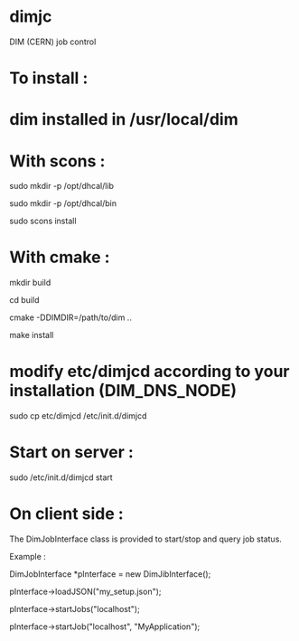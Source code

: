 # dimjc
DIM (CERN) job control


# To install :
# dim installed in /usr/local/dim

# With scons :
sudo mkdir -p /opt/dhcal/lib

sudo mkdir -p /opt/dhcal/bin

sudo scons install

# With cmake :
mkdir build

cd build

cmake -DDIMDIR=/path/to/dim ..

make install

# modify etc/dimjcd according to your installation (DIM_DNS_NODE)
sudo cp etc/dimjcd /etc/init.d/dimjcd

# Start on server :
sudo /etc/init.d/dimjcd start

# On client side :
The DimJobInterface class is provided to start/stop and query job status.

Example :

DimJobInterface *pInterface = new DimJibInterface();

pInterface->loadJSON("my_setup.json");

pInterface->startJobs("localhost");

pInterface->startJob("localhost", "MyApplication");
